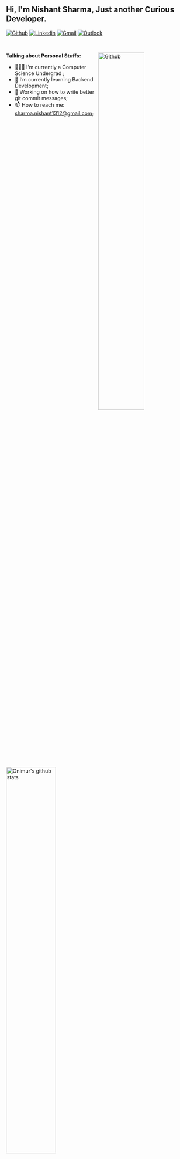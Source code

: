 <!-- Your title -->

## Hi, I'm Nishant Sharma, Just another Curious Developer.

<!-- Your badges
You can use the website to generate badges: https://shields.io/
-->

[![Github](https://img.shields.io/badge/-Github-000?style=flat&logo=Github&logoColor=white)](https://github.com/goldenryu2000)
[![Linkedin](https://img.shields.io/badge/-LinkedIn-blue?style=flat&logo=Linkedin&logoColor=white)](https://www.linkedin.com/in/nishant-sharma20)
[![Gmail](https://img.shields.io/badge/-Gmail-c14438?style=flat&logo=Gmail&logoColor=white)](mailto:sharma.nishant1312@gmail.com)
[![Outlook](https://img.shields.io/badge/-Outlook-0078D4?style=flat&logo=Microsoft-Outlook&logoColor=white)](mailto:nishant_sharma20@outlook.com)

&nbsp;
<!-- Any image aligned to the right. Beware the width -->
<img width="50%" align="right" alt="Github" src="https://media.giphy.com/media/u18KbOWs65HFK/giphy.gif" />
<!-- Talking about you -->

**Talking about Personal Stuffs:**


- 👨🏽‍💻 I’m currently a Computer Science Undergrad ;
- 🌱 I’m currently learning Backend Development;
- 🤔 Working on how to write better git commit messages;
- 📫 How to reach me: sharma.nishant1312@gmail.com;

<br />
    <img width="52%" align="left" alt="Onimur's github stats" src="https://github-readme-stats.vercel.app/api?username=goldenryu2000&show_icons=true&hide_border=true&theme=radical" />

&nbsp;

<p>
<br />
<br />
<br />
<br />
<br />
<br />

<img width="50%" src="https://img.shields.io/badge/-Number%20of%20Visitors-ff69b4">

</br>
<code><img align ='center' width="50%" src="https://count.getloli.com/get/@:saltysage?theme=rule34"></code>
</p>

